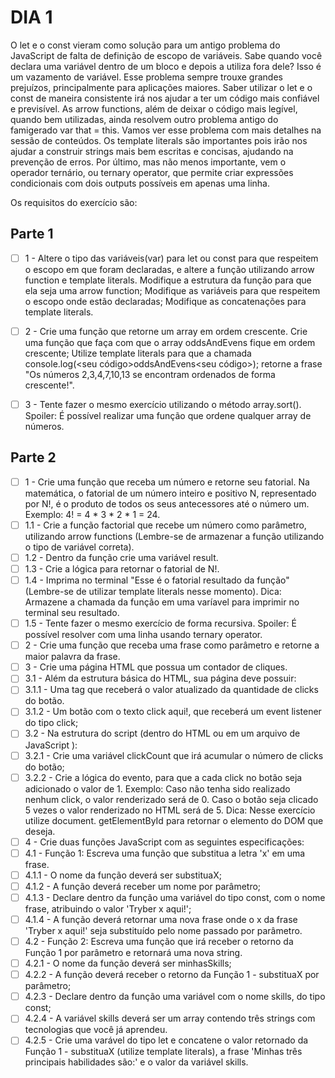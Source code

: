 # DIA 1

O let e o const vieram como solução para um antigo problema do JavaScript de falta de definição de escopo de variáveis. Sabe quando você declara uma variável dentro de um bloco e depois a utiliza fora dele? Isso é um vazamento de variável. Esse problema sempre trouxe grandes prejuízos, principalmente para aplicações maiores. Saber utilizar o let e o const de maneira consistente irá nos ajudar a ter um código mais confiável e previsível.
As arrow functions, além de deixar o código mais legível, quando bem utilizadas, ainda resolvem outro problema antigo do famigerado var that = this. Vamos ver esse problema com mais detalhes na sessão de conteúdos.
Os template literals são importantes pois irão nos ajudar a construir strings mais bem escritas e concisas, ajudando na prevenção de erros.
Por último, mas não menos importante, vem o operador ternário, ou ternary operator, que permite criar expressões condicionais com dois outputs possíveis em apenas uma linha.


Os requisitos do exercício são:

## Parte 1
- [ ] 1 -  Altere o tipo das variáveis(var) para let ou const para que respeitem o escopo em que foram declaradas, e altere a função utilizando arrow function e template literals.
	Modifique a estrutura da função para que ela seja uma arrow function;
	Modifique as variáveis para que respeitem o escopo onde estão declaradas;
	Modifique as concatenações para template literals.
- [ ] 2 -  Crie uma função que retorne um array em ordem crescente.
	Crie uma função que faça com que o array oddsAndEvens fique em ordem crescente;
	Utilize template literals para que a chamada console.log(<seu código>oddsAndEvens<seu código>); retorne a frase "Os números 2,3,4,7,10,13 se encontram ordenados de forma crescente!".
- [ ] 3 - Tente fazer o mesmo exercício utilizando o método array.sort(). Spoiler: É possível realizar uma função que ordene qualquer array de números.


## Parte 2
- [ ] 1 -  Crie uma função que receba um número e retorne seu fatorial.
Na matemática, o fatorial de um número inteiro e positivo N, representado por N!, é o produto de todos os seus antecessores até o número um. Exemplo: 4! = 4 * 3 * 2 * 1 = 24.
- [ ] 1.1 -  Crie a função factorial que recebe um número como parâmetro, utilizando arrow functions (Lembre-se de armazenar a função utilizando o tipo de variável correta).
- [ ] 1.2 -  Dentro da função crie uma variável result.
- [ ] 1.3 -  Crie a lógica para retornar o fatorial de N!.
- [ ] 1.4 -  Imprima no terminal "Esse é o fatorial resultado da função" (Lembre-se de utilizar template literals nesse momento).
Dica: Armazene a chamada da função em uma varíavel para imprimir no terminal seu resultado.
- [ ] 1.5 -  Tente fazer o mesmo exercício de forma recursiva. Spoiler: É possível resolver com uma linha usando ternary operator.
- [ ] 2 -  Crie uma função que receba uma frase como parâmetro e retorne a maior palavra da frase.
- [ ] 3 -  Crie uma página HTML que possua um contador de cliques.
- [ ] 3.1 -  Além da estrutura básica do HTML, sua página deve possuir:
- [ ] 3.1.1 -  Uma tag que receberá o valor atualizado da quantidade de clicks do botão.
- [ ] 3.1.2 -  Um botão com o texto click aqui!, que receberá um event listener do tipo click;
- [ ] 3.2 -  Na estrutura do script (dentro do HTML ou em um arquivo de JavaScript ):
- [ ] 3.2.1 -  Crie uma variável clickCount que irá acumular o número de clicks do botão;
- [ ] 3.2.2 -  Crie a lógica do evento, para que a cada click no botão seja adicionado o valor de 1. Exemplo: Caso não tenha sido realizado nenhum click, o valor renderizado será de 0. Caso o botão seja clicado 5 vezes o valor renderizado no HTML será de 5.
Dica: Nesse exercício utilize document. getElementById para retornar o elemento do DOM que deseja.
- [ ] 4 -  Crie duas funções JavaScript com as seguintes especificações:
- [ ] 4.1 -  Função 1: Escreva uma função que substitua a letra 'x' em uma frase.
- [ ] 4.1.1 -  O nome da função deverá ser substituaX;
- [ ] 4.1.2 -  A função deverá receber um nome por parâmetro;
- [ ] 4.1.3 -  Declare dentro da função uma variável do tipo const, com o nome frase, atribuindo o valor 'Tryber x aqui!';
- [ ] 4.1.4 -  A função deverá retornar uma nova frase onde o x da frase 'Tryber x aqui!' seja substituído pelo nome passado por parâmetro.
- [ ] 4.2 -  Função 2: Escreva uma função que irá receber o retorno da Função 1 por parâmetro e retornará uma nova string.
- [ ] 4.2.1 -  O nome da função deverá ser minhasSkills;
- [ ] 4.2.2 -  A função deverá receber o retorno da Função 1 - substituaX por parâmetro;
- [ ] 4.2.3 -  Declare dentro da função uma variável com o nome skills, do tipo const;
- [ ] 4.2.4 -  A variável skills deverá ser um array contendo três strings com tecnologias que você já aprendeu.
- [ ] 4.2.5 -  Crie uma varável do tipo let e concatene o valor retornado da Função 1 - substituaX (utilize template literals), a frase 'Minhas três principais habilidades são:' e o valor da variável skills.
